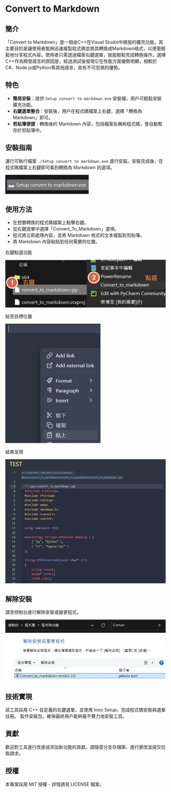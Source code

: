 # Convert to Markdown 

## 簡介

「Convert to Markdown」是一個由C++在Visual Studio中開發的擴充功能，其主要目的是讓使用者能夠迅速複製程式碼並將其轉換成Markdown格式，以便更輕鬆地分享程式內容。使用者只需透過檔案右鍵選單，就能輕鬆完成轉換操作。選擇C++作為開發語言的原因是，經過測試後發現它在性能方面優勢明顯，相較於C#、Node.js或Python等其他語言，具有不可忽視的優勢。

## 特色

- **簡易安裝**：提供 `Setup convert to markdown.exe` 安裝檔，用戶可輕鬆安裝擴充功能。
- **右鍵選單整合**：安裝後，用戶在程式碼檔案上右鍵，選擇「轉換為 Markdown」即可。
- **剪貼簿便捷**：轉換後的 Markdown 內容，包括檔案名稱和程式碼，會自動暫存於剪貼簿中。

## 安裝指南

運行可執行檔案 `./Setup convert to markdown.exe` 進行安裝。安裝完成後，在程式碼檔案上右鍵即可看到轉換為 Markdown 的選項。

![INSTALL](./Docs/附件/Step0.png)

## 使用方法

- 在想要轉換的程式碼檔案上點擊右鍵。
- 從右鍵選單中選擇「Convert_To_Markdown」選項。
- 程式將立即處理內容，並將 Markdown 格式的文本複製到剪貼簿。
- 將 Markdown 內容粘貼到任何需要的位置。

右鍵點選功能

![右鍵點選功能](./Docs/附件/Step1.png)

貼至目標位置

![貼](./Docs/附件/Step2.png)

結果呈現

![結果](./Docs/附件/Step3.png)


## 解除安裝

請至控制台進行解除安裝或變更程式。

![移除](./Docs/附件/step4.png)

## 技術實現

該工具採用 C++ 自定義的右鍵選單，並使用 Inno Setup，完成程式碼安裝與選單註冊。 製作安裝包，確保最終用戶能夠毫不費力地安裝工具。

## 貢獻

歡迎對工具進行改進或添加新功能的貢獻。請隨意分支存儲庫、進行更改並提交拉取請求。

## 授權

本專案採用 MIT 授權 - 詳情請見 LICENSE 檔案。
